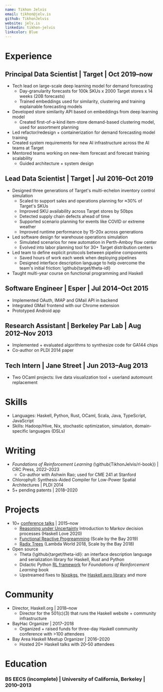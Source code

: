 ```yaml
---
name: Tikhon Jelvis
email: tikhon@jelv.is
github: TikhonJelvis
website: jelv.is
linkedin: tikhon-jelvis
linkcolor: Blue
---
```


# Experience

## Principal Data Scientist | Target | Oct 2019–now

<!-- Describe demand forecasting: different granularities, operations, planning -->

<!-- Consumer Demand Forecasting is an effort to accurately estimate expected demand for products at various (geo)locations and timeperiods, which is critical for planning and operating purposes of a retail business -->

  * Tech lead on large-scale deep learning model for demand forecasting
    * Day-granularity forecasts for 100k SKUs x 2000 Target stores x 14 weeks (20B forecasts)
    * Trained embeddings used for similarity, clustering and training explainable forecasting models
  * Developed store similarity API based on embeddings from deep learning model
    * Created first-of-a-kind item-store demand-based clustering model, used for assortment planning
  * Led refactor/redesign + containerization for demand forecasting model training
  * Created system requirements for new AI infrastructure across the AI teams at Target
  * Mentored teams working on new-item forecast and forecast training scalability
    * Guided architecture + system design

<!-- Split principal role into three larger sub-sections: demand forecasting, architecture/team, evangalizing -->

<!-- Evangalized new technologies to the team  -->
<!-- Example: property-based testing, which helped several teams prevent bugs from getting into production  -->
<!-- Another example... -->

## Lead Data Scientist | Target | Jul 2016–Oct 2019

  * Designed three generations of Target's multi-echelon inventory control simulation
    * Scaled to support sales and operations planning for ≈30% of Target's SKUs
    * Improved SKU availability across Target stores by 50bps
    * Detected supply chain defects ahead of time
    * Supported scenario planning for events like COVID or extreme weather
    * Improved runtime performance by 15–20x across generations
  * Led software design for warehouse operations simulation
    * Simulated scenarios for new automation in Perth-Amboy flow center
    * Evolved into labor planning tool for 30+ Target distribution centers
  * Led team to define explicit protocols between pipeline components
    * Saved hours of work each week when deploying pipelines
    * Designed interface description language to help overcome the team's initial friction: \github{target/theta-idl}
  * Taught multi-year course on functional programming and Haskell

## Software Engineer | Esper | Jul 2014–Oct 2015

  * Implemented OAuth, IMAP and GMail API in backend
  * Integrated GMail frontend with our Chrome extension
  * Prototyped Android app

## Research Assistant | Berkeley Par Lab | Aug 2012–Nov 2013

  * Implemented + evaluated algorithms to synthesize code for GA144 chips
  * Co-author on PLDI 2014 paper

## Tech Intern | Jane Street | Jun 2013–Aug 2013

  * Two OCaml projects: live data visualization tool + userland automount replacement

# Skills

  * Languages: Haskell, Python, Rust, OCaml, Scala, Java, TypeScript, JavaScript
  * Skills: Hadoop/Hive, Nix, stochastic optimization, simulation, domain-specific languages (DSLs)

# Writing

<!-- Add details about Quora/Stack Overflow/etc -->

  * *Foundations of Reinforcement Learning* (\github{TikhonJelvis/rl-book}) | CRC Press, 2022–2023
    * Co-author with Ashwin Rao; used for CME 241 at Stanford
  * Chlorophyll: Synthesis-Aided Compiler for Low-Power Spatial Architectures | PLDI 2014
  * 5+ pending patents | 2018–2020

# Projects
<!-- Better phrasing/organization? -->

  * 10+ [conference talks][talks] | 2015–now
    * [Reasoning under Uncertainty][uncertainty] Introduction to Markov decision processes (Haskell Love 2020)
    * [Functional Reactive Progreamming][frp] (Scale by the Bay 2019)
    * [Radix Trees][radix-trees] (Lambda World 2018, Scale by the Bay 2018)
  * Open source
    * Theta (\github{target/theta-idl}: an interface description language and serialization library for Haskell, Rust and Python
    * Didactic Python [RL framework][rl] for *Foundations of Reinforcement Learning* book
    * Upstreamed fixes to [Nixpkgs], the [Haskell avro library][haskell-avro] and more

[talks]: https://jelv.is/talks/
[radix-trees]: https://jelv.is/talks/lambda-world-2018
[uncertainty]: https://jelv.is/talks/haskell-love-2020
[frp]: https://www.youtube.com/watch?v=ePgWU3KZvfQ
[haskell-avro]: https://github.com/haskell-works/avro
[Nixpkgs]: https://github.com/NixOS/nixpkgs
[rl]: github.com/tikhonJelvis/rl-book/

# Community

  * Director, Haskell.org | 2018–now
    * Director for the 501(c)(3) that runs the Haskell website + community infrastructure
  * BayHac Organizer | 2017–2018
    * Organized + raised funds for three-day Haskell community conference with >100 attendees
  * Bay Area Haskell Meetup Organizer | 2016–2020
    * Hosted 20+ Haskell talks with 20–50 attendees

# Education

### BS EECS (incomplete) | University of California, Berkeley | 2010–2013
